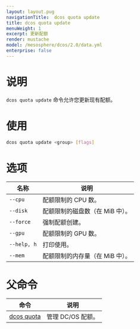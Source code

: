 ```yaml
---
layout: layout.pug
navigationTitle:  dcos quota update
title: dcos quota update
menuWeight: 1
excerpt: 更新配额
render: mustache
model: /mesosphere/dcos/2.0/data.yml
enterprise: false
---
```



# 说明

`dcos quota update` 命令允许您更新现有配额。

# 使用

```bash
dcos quota update <group> [flags]
```

# 选项

| 名称 | 说明 |
|---------|-------------|
| `--cpu`     | 配额限制的 CPU 数。 |
| `--disk`     | 配额限制的磁盘数（在 MiB 中）。 |
| `--force` | 强制配额创建。 |
| `--gpu`     | 配额限制的 GPU 数。 |
| `--help, h` | 打印使用。|
| `--mem`     | 配额限制的内存量（在 MiB 中）。 |

# 父命令

| 命令 | 说明 |
|---------|-------------|
| [dcos quota](/mesosphere/dcos/2.0/cli/command-reference/dcos-quota/)   | 管理 DC/OS 配额。 |
